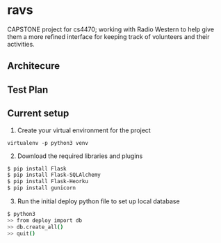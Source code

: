 # ravs
CAPSTONE project for cs4470; working with Radio Western to help give them a more refined interface for keeping track of volunteers and their activities.

## Architecure

## Test Plan


## Current setup

1) Create your virtual environment for the project

`virtualenv -p python3 venv`

2) Download the required libraries and plugins

```bash
$ pip install Flask
$ pip install Flask-SQLAlchemy
$ pip install Flask-Heorku
$ pip install gunicorn
```

3) Run the initial deploy python file to set up local database

```bash
$ python3
>> from deploy import db
>> db.create_all()
>> quit()
```
